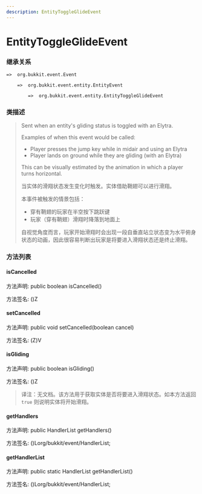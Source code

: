 ```yaml
---
description: EntityToggleGlideEvent
---
```


# EntityToggleGlideEvent

### 继承关系

    =>  org.bukkit.event.Event

        =>  org.bukkit.event.entity.EntityEvent

            =>  org.bukkit.event.entity.EntityToggleGlideEvent

### 类描述

> Sent when an entity's gliding status is toggled with an Elytra.
>
> Examples of when this event would be called:
>
> <ul>
>
> <li>Player presses the jump key while in midair and using an Elytra</li>
>
> <li>Player lands on ground while they are gliding (with an Elytra)</li>
>
> </ul>
>
> This can be visually estimated by the animation in which a player turns horizontal.
>
> 当实体的滑翔状态发生变化时触发。实体借助鞘翅可以进行滑翔。
>
> 本事件被触发的情景包括：
>
> <ul>
>
> <li>穿有鞘翅的玩家在半空按下跳跃键</li>
>
> <li>玩家（穿有鞘翅）滑翔时降落到地面上</li>
>
> </ul>
>
> 自视觉角度而言，玩家开始滑翔时会出现一段自垂直站立状态变为水平俯身状态的动画，因此很容易判断出玩家是将要进入滑翔状态还是终止滑翔。

### 方法列表

#### isCancelled

方法声明: public boolean isCancelled()

方法签名: ()Z

#### setCancelled

方法声明: public void setCancelled(boolean cancel)

方法签名: (Z)V

#### isGliding

方法声明: public boolean isGliding()

方法签名: ()Z

> 译注：无文档。该方法用于获取实体是否将要进入滑翔状态。如本方法返回 `true` 则说明实体将开始滑翔。

#### getHandlers

方法声明: public HandlerList getHandlers()

方法签名: ()Lorg/bukkit/event/HandlerList;

#### getHandlerList

方法声明: public static HandlerList getHandlerList()

方法签名: ()Lorg/bukkit/event/HandlerList;